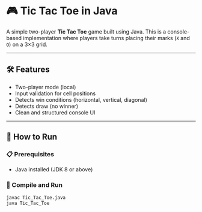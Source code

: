 # 🎮 Tic Tac Toe in Java

A simple two-player **Tic Tac Toe** game built using Java. This is a console-based implementation where players take turns placing their marks (`X` and `O`) on a 3×3 grid.

---

## 🛠 Features

- Two-player mode (local)
- Input validation for cell positions
- Detects win conditions (horizontal, vertical, diagonal)
- Detects draw (no winner)
- Clean and structured console UI

---

## 🚀 How to Run

### 📋 Prerequisites

- Java installed (JDK 8 or above)

### 🔧 Compile and Run

```bash
javac Tic_Tac_Toe.java
java Tic_Tac_Toe
